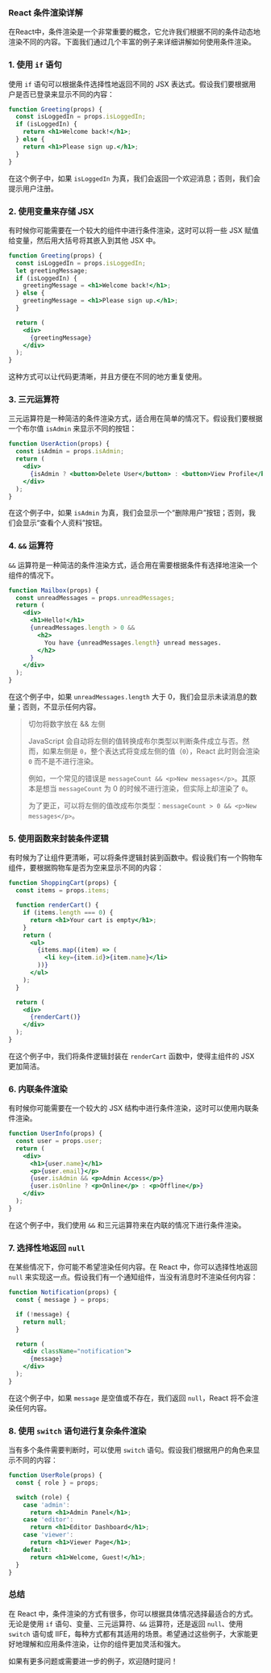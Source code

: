 ### React 条件渲染详解

在React中，条件渲染是一个非常重要的概念，它允许我们根据不同的条件动态地渲染不同的内容。下面我们通过几个丰富的例子来详细讲解如何使用条件渲染。

### 1. 使用 `if` 语句

使用 `if` 语句可以根据条件选择性地返回不同的 JSX 表达式。假设我们要根据用户是否已登录来显示不同的内容：

```jsx
function Greeting(props) {
  const isLoggedIn = props.isLoggedIn;
  if (isLoggedIn) {
    return <h1>Welcome back!</h1>;
  } else {
    return <h1>Please sign up.</h1>;
  }
}
```

在这个例子中，如果 `isLoggedIn` 为真，我们会返回一个欢迎消息；否则，我们会提示用户注册。

### 2. 使用变量来存储 JSX

有时候你可能需要在一个较大的组件中进行条件渲染，这时可以将一些 JSX 赋值给变量，然后用大括号将其嵌入到其他 JSX 中。

```jsx
function Greeting(props) {
  const isLoggedIn = props.isLoggedIn;
  let greetingMessage;
  if (isLoggedIn) {
    greetingMessage = <h1>Welcome back!</h1>;
  } else {
    greetingMessage = <h1>Please sign up.</h1>;
  }

  return (
    <div>
      {greetingMessage}
    </div>
  );
}
```

这种方式可以让代码更清晰，并且方便在不同的地方重复使用。

### 3. 三元运算符

三元运算符是一种简洁的条件渲染方式，适合用在简单的情况下。假设我们要根据一个布尔值 `isAdmin` 来显示不同的按钮：

```jsx
function UserAction(props) {
  const isAdmin = props.isAdmin;
  return (
    <div>
      {isAdmin ? <button>Delete User</button> : <button>View Profile</button>}
    </div>
  );
}
```

在这个例子中，如果 `isAdmin` 为真，我们会显示一个“删除用户”按钮；否则，我们会显示“查看个人资料”按钮。

### 4. `&&` 运算符

`&&` 运算符是一种简洁的条件渲染方式，适合用在需要根据条件有选择地渲染一个组件的情况下。

```jsx
function Mailbox(props) {
  const unreadMessages = props.unreadMessages;
  return (
    <div>
      <h1>Hello!</h1>
      {unreadMessages.length > 0 &&
        <h2>
          You have {unreadMessages.length} unread messages.
        </h2>
      }
    </div>
  );
}
```

在这个例子中，如果 `unreadMessages.length` 大于 0，我们会显示未读消息的数量；否则，不显示任何内容。

> 切勿将数字放在 && 左侧
> 
> 
> JavaScript 会自动将左侧的值转换成布尔类型以判断条件成立与否。然而，如果左侧是 `0`，整个表达式将变成左侧的值（`0`），React 此时则会渲染 `0` 而不是不进行渲染。
> 
> 例如，一个常见的错误是 `messageCount && <p>New messages</p>`。其原本是想当 `messageCount` 为 0 的时候不进行渲染，但实际上却渲染了 `0`。
> 
> 为了更正，可以将左侧的值改成布尔类型：`messageCount > 0 && <p>New messages</p>`。
> 

### 5. 使用函数来封装条件逻辑

有时候为了让组件更清晰，可以将条件逻辑封装到函数中。假设我们有一个购物车组件，要根据购物车是否为空来显示不同的内容：

```jsx
function ShoppingCart(props) {
  const items = props.items;

  function renderCart() {
    if (items.length === 0) {
      return <h1>Your cart is empty</h1>;
    }
    return (
      <ul>
        {items.map((item) => (
          <li key={item.id}>{item.name}</li>
        ))}
      </ul>
    );
  }

  return (
    <div>
      {renderCart()}
    </div>
  );
}
```

在这个例子中，我们将条件逻辑封装在 `renderCart` 函数中，使得主组件的 JSX 更加简洁。

### 6. 内联条件渲染

有时候你可能需要在一个较大的 JSX 结构中进行条件渲染，这时可以使用内联条件渲染。

```jsx
function UserInfo(props) {
  const user = props.user;
  return (
    <div>
      <h1>{user.name}</h1>
      <p>{user.email}</p>
      {user.isAdmin && <p>Admin Access</p>}
      {user.isOnline ? <p>Online</p> : <p>Offline</p>}
    </div>
  );
}
```

在这个例子中，我们使用 `&&` 和三元运算符来在内联的情况下进行条件渲染。

### 7. 选择性地返回 `null`

在某些情况下，你可能不希望渲染任何内容。在 React 中，你可以选择性地返回 `null` 来实现这一点。假设我们有一个通知组件，当没有消息时不渲染任何内容：

```jsx
function Notification(props) {
  const { message } = props;

  if (!message) {
    return null;
  }

  return (
    <div className="notification">
      {message}
    </div>
  );
}
```

在这个例子中，如果 `message` 是空值或不存在，我们返回 `null`，React 将不会渲染任何内容。

### 8. 使用 `switch` 语句进行复杂条件渲染

当有多个条件需要判断时，可以使用 `switch` 语句。假设我们根据用户的角色来显示不同的内容：

```jsx
function UserRole(props) {
  const { role } = props;

  switch (role) {
    case 'admin':
      return <h1>Admin Panel</h1>;
    case 'editor':
      return <h1>Editor Dashboard</h1>;
    case 'viewer':
      return <h1>Viewer Page</h1>;
    default:
      return <h1>Welcome, Guest!</h1>;
  }
}
```

### 总结

在 React 中，条件渲染的方式有很多，你可以根据具体情况选择最适合的方式。无论是使用 `if` 语句、变量、三元运算符、`&&` 运算符，还是返回 `null`、使用 `switch` 语句或 IIFE，每种方式都有其适用的场景。希望通过这些例子，大家能更好地理解和应用条件渲染，让你的组件更加灵活和强大。

如果有更多问题或需要进一步的例子，欢迎随时提问！